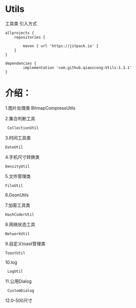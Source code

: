 # Utils
工具类
引入方式


	allprojects {
		repositories {
		
			maven { url 'https://jitpack.io' }
		}
	}
  
  	dependencies {
	        implementation 'com.github.qiaoscong:Utils:1.3.1'
	}
	
# 介绍：
  1.图片处理类
     BitmapCompressUtils
     
  2.集合判断工具
  
     CollectionUtil
     
  3.时间工具类
  
    DateUtil
    
  4.手机尺寸转换类
  
    DensityUtil
    
  5.文件管理类
  
    FileUtil
    
  6.GsonUtils
    
  7.加密工具类
  
    HashCoderUtil
    
  8.网络状态工具
  
    NetworkUtil
    
  9.自定义toast管理类
  
    ToastUtil
    
  10.log
  
     LogUtil
     
  11.公用Dialog
  
     CustomDialog
     
  12.0-500尺寸

